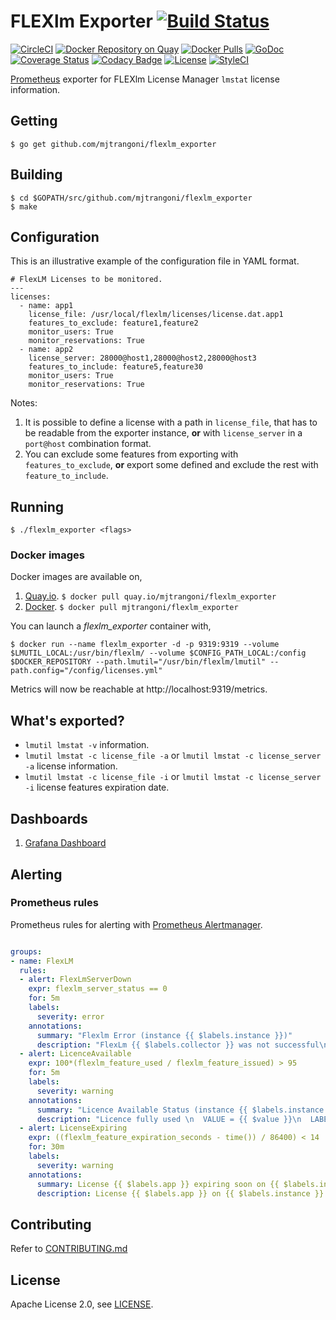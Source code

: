 # FLEXlm Exporter [![Build Status](https://travis-ci.org/mjtrangoni/flexlm_exporter.svg)][travis]

[![CircleCI](https://circleci.com/gh/mjtrangoni/flexlm_exporter.svg?style=svg)](https://circleci.com/gh/mjtrangoni/flexlm_exporter)
[![Docker Repository on Quay](https://quay.io/repository/mjtrangoni/flexlm_exporter/status)][quay]
[![Docker Pulls](https://img.shields.io/docker/pulls/mjtrangoni/flexlm_exporter.svg?maxAge=604800)][hub]
[![GoDoc](https://godoc.org/github.com/mjtrangoni/flexlm_exporter?status.svg)](https://godoc.org/github.com/mjtrangoni/flexlm_exporter)
[![Coverage Status](https://coveralls.io/repos/github/mjtrangoni/flexlm_exporter/badge.svg?branch=master)](https://coveralls.io/github/mjtrangoni/flexlm_exporter?branch=master)
[![Codacy Badge](https://api.codacy.com/project/badge/Grade/00e03e600d5744d1a2cc21d98e2f8273)](https://www.codacy.com/app/mjtrangoni/flexlm_exporter?utm_source=github.com&amp;utm_medium=referral&amp;utm_content=mjtrangoni/flexlm_exporter&amp;utm_campaign=Badge_Grade)
[![License](https://img.shields.io/badge/License-Apache%202.0-blue.svg)](https://raw.githubusercontent.com/mjtrangoni/flexlm_exporter/master/LICENSE)
[![StyleCI](https://github.styleci.io/repos/107779392/shield?branch=master)](https://github.styleci.io/repos/107779392)

[Prometheus](https://prometheus.io/) exporter for FLEXlm License Manager
`lmstat` license information.

## Getting

```
$ go get github.com/mjtrangoni/flexlm_exporter
```

## Building

```
$ cd $GOPATH/src/github.com/mjtrangoni/flexlm_exporter
$ make
```

## Configuration

This is an illustrative example of the configuration file in YAML format.

```
# FlexLM Licenses to be monitored.
---
licenses:
  - name: app1
    license_file: /usr/local/flexlm/licenses/license.dat.app1
    features_to_exclude: feature1,feature2
    monitor_users: True
    monitor_reservations: True
  - name: app2
    license_server: 28000@host1,28000@host2,28000@host3
    features_to_include: feature5,feature30
    monitor_users: True
    monitor_reservations: True
```

Notes:

 1. It is possible to define a license with a path in `license_file`, that has to
 be readable from the exporter instance, **or** with `license_server` in a
 `port@host` combination format.
 2. You can exclude some features from exporting with `features_to_exclude`,
 **or** export some defined and exclude the rest with `feature_to_include`.

## Running

```
$ ./flexlm_exporter <flags>
```

### Docker images

Docker images are available on,

 1. [Quay.io](https://quay.io/repository/mjtrangoni/flexlm_exporter).
    `$ docker pull quay.io/mjtrangoni/flexlm_exporter`
 1. [Docker](https://hub.docker.com/r/mjtrangoni/flexlm_exporter/).
    `$ docker pull mjtrangoni/flexlm_exporter`

You can launch a *flexlm_exporter* container with,

```
$ docker run --name flexlm_exporter -d -p 9319:9319 --volume $LMUTIL_LOCAL:/usr/bin/flexlm/ --volume $CONFIG_PATH_LOCAL:/config $DOCKER_REPOSITORY --path.lmutil="/usr/bin/flexlm/lmutil" --path.config="/config/licenses.yml"
```

Metrics will now be reachable at http://localhost:9319/metrics.

## What's exported?

 * `lmutil lmstat -v` information.
 * `lmutil lmstat -c license_file -a` or `lmutil lmstat -c license_server -a`
   license information.
 * `lmutil lmstat -c license_file -i` or `lmutil lmstat -c license_server -i`
   license features expiration date.

## Dashboards

 1. [Grafana Dashboard](https://grafana.com/dashboards/3854)

## Alerting

### Prometheus rules

Prometheus rules for alerting with [Prometheus Alertmanager](https://prometheus.io/docs/alerting/alertmanager/).

```yaml

groups:
- name: FlexLM
  rules:
  - alert: FlexLmServerDown
    expr: flexlm_server_status == 0
    for: 5m
    labels:
      severity: error
    annotations:
      summary: "Flexlm Error (instance {{ $labels.instance }})"
      description: "FlexLm {{ $labels.collector }} was not successful\n  VALUE = {{ $value }}\n  LABELS: {{ $labels }}"
  - alert: LicenceAvailable
    expr: 100*(flexlm_feature_used / flexlm_feature_issued) > 95
    for: 5m
    labels:
      severity: warning
    annotations:
      summary: "Licence Available Status (instance {{ $labels.instance }})"
      description: "Licence fully used \n  VALUE = {{ $value }}\n  LABELS: {{ $labels }}"
  - alert: LicenseExpiring
    expr: ((flexlm_feature_expiration_seconds - time()) / 86400) < 14
    for: 30m
    labels:
      severity: warning
    annotations:
      summary: License {{ $labels.app }} expiring soon on {{ $labels.instance }}
      description: License {{ $labels.app }} on {{ $labels.instance }} has {{ $labels.features }} features ({{ $labels.licenses }} licenses) expiring in {{ $value }} days
```

## Contributing

Refer to [CONTRIBUTING.md](https://github.com/mjtrangoni/flexlm_exporter/blob/master/CONTRIBUTING.md)

## License

Apache License 2.0, see [LICENSE](https://github.com/mjtrangoni/mjtrangoni/blob/master/LICENSE).

[travis]: https://travis-ci.org/mjtrangoni/flexlm_exporter
[hub]: https://hub.docker.com/r/mjtrangoni/flexlm_exporter/
[quay]: https://quay.io/repository/mjtrangoni/flexlm_exporter
